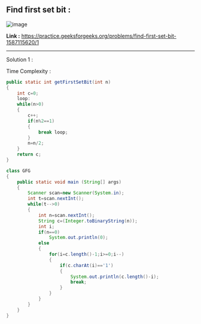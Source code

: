 ## Find first set bit :

![image](https://user-images.githubusercontent.com/23376002/169872990-2ef06025-b768-403a-b0e3-5ced840b880a.png)


**Link :** https://practice.geeksforgeeks.org/problems/find-first-set-bit-1587115620/1


------------------------------------------------------------------------------------------------------------------------------------------------------


Solution 1 :

Time Complexity :


```java
public static int getFirstSetBit(int n)
{
    int c=0;
    loop:
    while(n>0)
    {
        c++;
        if(n%2==1)
        {
            break loop;
        }
        n=n/2;
    }
    return c;    
}
```


```java
class GFG
{
	public static void main (String[] args)
    {
        Scanner scan=new Scanner(System.in);
        int t=scan.nextInt();
        while(t-->0)
        {
            int n=scan.nextInt();
            String c=(Integer.toBinaryString(n));
		    int i;
		    if(n==0)
		        System.out.println(0);
		    else
		    {
    		    for(i=c.length()-1;i>=0;i--)
    		    {
    		        if(c.charAt(i)=='1')
    		        {
    		            System.out.println(c.length()-i);
    		            break;
    		        }
    		    }
		    }
        }
    }
}
```



